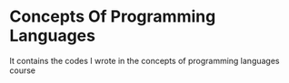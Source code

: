 # Concepts Of Programming Languages
It contains the codes I wrote in the concepts of programming languages course
